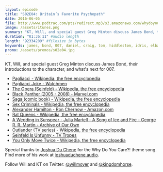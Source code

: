 ```yaml
---
layout: episode
title: "S02E04: Britain’s Favorite Psychopath"
date: 2016-06-05
file: http://www.podtrac.com/pts/redirect.mp3/s3.amazonaws.com/whydoyoucare.fm/Why+Do+You+Care+-+S02E04.mp3
image: /assets/itunes.png
summary: "KT, Will, and special guest Greg Minton discuss James Bond, their introductions to the character, and what's next for 007."
duration: "01:36:11" #audio length
length: "92334209" #filesize in bytes
keywords: james, bond, 007, daniel, craig, tom, hiddleston, idris, elba, emilia, clarke, tom, hardy, sean, connery
promo: /assets/promos/s02e04.jpg
---
```


KT, Will, and special guest Greg Minton discuss James Bond, their introductions to the character, and what's next for 007. 

<ul>
  <li><a href="https://en.wikipedia.org/wiki/Pagliacci">Pagliacci - Wikipedia, the free encyclopedia</a></li>
  <li><a href="http://f.cl.ly/items/3N183w3M1A1v463w1w2z/">Pagliacci Joke - Watchmen</a></li>
  <li><a href="https://en.wikipedia.org/wiki/The_Opera_(Seinfeld)">The Opera (Seinfeld) - Wikipedia, the free encyclopedia</a></li>
  <li><a href="http://marvel.com/comics/series/784/black_panther_2005_-_2008">Black Panther (2005 - 2008) - Marvel.com</a></li>
  <li><a href="https://en.wikipedia.org/wiki/Saga_(comic_book)">Saga (comic book) - Wikipedia, the free encyclopedia</a></li>
  <li><a href="view-source:https://en.wikipedia.org/wiki/Sex_Criminals">Sex Criminals - Wikipedia, the free encyclopedia</a></li>
  <li><a href="http://www.amazon.com/Alexander-Hamilton-Ron-Chernow/dp/0143034758?ie=UTF8&*Version*=1&*entries*=0">Alexander Hamilton - Ron Chernow - Amazon.com</a></li>
  <li><a href="https://en.wikipedia.org/wiki/Rat_Queens">Rat Queens - Wikipedia, the free encyclopedia</a></li>
  <li><a href="http://archiveofourown.org/works/4903933?view_full_work=true">A Wedding in Sunspear - Julia Martell - A Song of Ice and Fire - George R. R. Martin - Archive of Our Own</a></li>
  <li><a href="https://en.wikipedia.org/wiki/Outlander_(TV_series)">Outlander (TV series) - Wikipedia, the free encyclopedia</a></li>
  <li><a href="http://tvtropes.org/pmwiki/pmwiki.php/Main/SeinfeldIsUnfunny">Seinfeld Is Unfunny - TV Tropes</a></li>
  <li><a href="https://en.wikipedia.org/wiki/You_Only_Move_Twice">You Only Move Twice - Wikipedia, the free encyclopedia</a></li>
</ul>


Special thanks to [Joshua Du Chene](http://joshuaduchene.audio) for the Why Do You Care?! theme song. Find more of his work at [joshuaduchene.audio](http://joshuaduchene.audio).

Follow Will and KT on Twitter: [@willmoyer](https://twitter.com/willmoyer) and [@kingdomhorse](https://twitter.com/kingdomhorse).